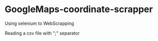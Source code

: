 # GoogleMaps-coordinate-scrapper

Using selenium to WebScrapping

Reading a csv file with ";" separator
